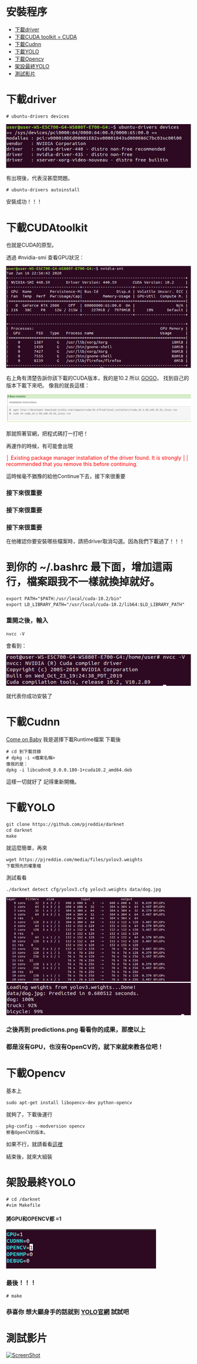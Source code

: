 安裝程序
=
* [下載driver](#下載driver)
* [下載CUDA toolkit = CUDA](#下載CUDAtoolkit)
* [下載Cudnn](#下載Cudnn)
* [下載YOLO](#下載YOLO)
* [下載Opencv](#下載Opencv)
* [架設最終YOLO](#架設最終YOLO)
* [測試影片](#測試影片)


下載driver
=

```
# ubuntu-drivers devices
```

![img1](https://github.com/TKTim/NVidia-2080Ti-Cuda10.2-Cudnn8.0-Yolo-GPU-/blob/master/Screenshot%20from%202020-06-16%2022-54-27.png)

有出現後，代表沒甚麼問題。

```
# ubuntu-drivers autoinstall
```
安裝成功！！！

下載CUDAtoolkit
=

也就是CUDA的原型。

透過 #nvidia-smi 查看GPU狀況：

![img2](https://github.com/TKTim/NVidia-2080Ti-Cuda10.2-Cudnn8.0-Yolo-GPU-/blob/master/Screenshot%20from%202020-06-16%2022-56-48.png)

右上角有清楚告訴你該下載的CUDA版本，我的是10.2
所以 [GOGO](https://developer.nvidia.com/cuda-toolkit-archive)， 找到自己的版本下載下來吧。
像我的就長這樣：

![img3](https://github.com/TKTim/NVidia-2080Ti-Cuda10.2-Cudnn8.0-Yolo-GPU-/blob/master/Screenshot%20from%202020-06-16%2022-59-42.png)

那就照著官網，把程式碼打一打吧！

再運作的時候，有可能會出現

<font style="color:red"> │ Existing package manager installation of the driver found. It is strongly    ││ recommended that you remove this before continuing. </font>

這時候毫不猶豫的給他Continue下去，接下來很重要

### 接下來很重要

### 接下來很重要

### 接下來很重要

在他確認你要安裝哪些檔案時，請把driver取消勾選。因為我們下載過了！！！

# 到你的 ~/.bashrc 最下面，增加這兩行，檔案跟我不一樣就換掉就好。

```
export PATH="$PATH:/usr/local/cuda-10.2/bin"
export LD_LIBRARY_PATH="/usr/local/cuda-10.2/lib64:$LD_LIBRARY_PATH"
```

### 重開之後，輸入
```
nvcc -V
```
會看到：

![img4](https://github.com/TKTim/NVidia-2080Ti-Cuda10.2-Cudnn8.0-Yolo-GPU-/blob/master/Screenshot%20from%202020-06-16%2023-11-34.png)

就代表你成功安裝了

下載Cudnn
=
[Come on Baby](https://developer.nvidia.com/rdp/cudnn-download)
我是選擇下載Runtime檔案
下載後
```
# cd 到下載目錄
# dpkg -i <檔案名稱>
像我的是：
dpkg -i libcudnn8_8.0.0.180-1+cuda10.2_amd64.deb 
```

這樣一切就好了
記得重新開機。

下載YOLO
=
```
git clone https://github.com/pjreddie/darknet
cd darknet
make
```
就這麼簡單，再來
```
wget https://pjreddie.com/media/files/yolov3.weights
下載預先的權重檔
```
測試看看
```
./darknet detect cfg/yolov3.cfg yolov3.weights data/dog.jpg
```
![im](https://github.com/TKTim/NVidia-2080Ti-Cuda10.2-Cudnn8.0-Yolo-GPU-/blob/master/Screenshot%20from%202020-06-18%2020-30-03.png)
![im](https://github.com/TKTim/NVidia-2080Ti-Cuda10.2-Cudnn8.0-Yolo-GPU-/blob/master/Screenshot%20from%202020-06-18%2020-30-12.png)

### 之後再到 predictions.png 看看你的成果，那麼以上
### 都是沒有GPU，也沒有OpenCV的，就下來就來教各位吧！

下載Opencv
=

基本上
```
sudo apt-get install libopencv-dev python-opencv
```
就夠了，下載後運行
```
pkg-config --modversion opencv
察看OpenCV的版本。
```
如果不行，就請看看[這裡](https://wenyuangg.github.io/posts/opencv/opencv-installation.html)

結束後，就來大組裝

架設最終YOLO
=

```
# cd /darknet
#vim Makefile
```
#### 將GPU和OPENCV都 =1
![im](https://github.com/TKTim/NVidia-2080Ti-Cuda10.2-Cudnn8.0-Yolo-GPU-/blob/master/Screenshot%20from%202020-06-18%2020-33-59.png)

### 最後！！！  
```
# make
```
### 恭喜你 想大顯身手的話就到 [YOLO官網](https://pjreddie.com/darknet/yolo/) 試試吧

測試影片
=
[![ScreenShot](/upload/ask/29/W/WebMole_Youtube_Video.png)](https://www.youtube.com/watch?v=prJ68JSfjH0)






